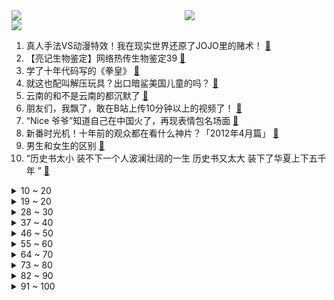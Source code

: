 <div >
	<a style="float:left;width:55%;" href = "https://github.com/anuraghazra/github-readme-stats">
	 <img src = "https://github-readme-stats.vercel.app/api?username=iuuuuuaena&theme=buefy&show_icons=true"/>
	</a>
	<a  style="float:right;width:45%" href = "https://github.com/anuraghazra/github-readme-stats">
	 <img  src="https://github-readme-stats.vercel.app/api/top-langs/?username=anuraghazra&layout=compact"/>
	</a>
	</div>

[![](https://img.shields.io/badge/jxd-@jxdgogogo.xyz-yellowgreen.svg)](https://www.jxdgogogo.xyz)<br>
1. 真人手法VS动漫特效！我在现实世界还原了JOJO里的赌术！ [:link:](//www.bilibili.com/video/BV1bt4y1x7Wk) <br>
2. 【亮记生物鉴定】网络热传生物鉴定39 [:link:](//www.bilibili.com/video/BV1Av4y1N7bZ) <br>
3. 学了十年代码写的《拳皇》 [:link:](//www.bilibili.com/video/BV1ea411J7k9) <br>
4. 就这也配叫解压玩具？出口暗鲨美国儿童的吗？ [:link:](//www.bilibili.com/video/BV1aT4y167Pj) <br>
5. 云南的和不是云南的都沉默了 [:link:](//www.bilibili.com/video/BV1Tr4y1b7VN) <br>
6. 朋友们，我飘了，敢在B站上传10分钟以上的视频了！ [:link:](//www.bilibili.com/video/BV1aB4y1y7u5) <br>
7. “Nice 爷爷”知道自己在中国火了，再现表情包名场面 [:link:](//www.bilibili.com/video/BV1EZ4y187h7) <br>
8. 新番时光机！十年前的观众都在看什么神片？「2012年4月篇」 [:link:](//www.bilibili.com/video/BV1mR4y1A7Ey) <br>
9. 男生和女生的区别 [:link:](//www.bilibili.com/video/BV1CY4y1r78M) <br>
10. “历史书太小 装不下一个人波澜壮阔的一生   历史书又太大 装下了华夏上下五千年 ” [:link:](//www.bilibili.com/video/BV1oT4y1671T) <br>
<details>
<summary>10 ~ 20</summary>

11. 决斗必须要有铁的意志和钢的强韧【水无月菌】 [:link:](//www.bilibili.com/video/BV1wZ4y187PQ) <br>
12. 这玩意要是不简单，把我的头拧掉！！！ [:link:](//www.bilibili.com/video/BV1vT4y1B78b) <br>
13. 当FBI看了你的浏览器记录.... [:link:](//www.bilibili.com/video/BV17u41167Kb) <br>
14. LOL祖传古法电疗套路！对手：我满血啊！满血！【有点骚东西】 [:link:](//www.bilibili.com/video/BV1su41167gd) <br>
15. 500万粉，我却失业了 [:link:](//www.bilibili.com/video/BV1tF41177TX) <br>
16. 【特战荣耀、且试天下、重生之门】为何争议这么大？ [:link:](//www.bilibili.com/video/BV1CS4y1b7qW) <br>
17. 重庆街头“小火锅”，深夜肉食炸弹，一锅能干3碗饭… [:link:](//www.bilibili.com/video/BV1tB4y1y7VX) <br>
18. 什么书价值两吨黄金？【小约翰】 [:link:](//www.bilibili.com/video/BV1vY4y147Nk) <br>
19. 上海up主现状...... [:link:](//www.bilibili.com/video/BV1jA4y1f7SK) <br>
</details>
<details>
<summary>19 ~ 20</summary>

20. 沉浸体验20岁死了两个丈夫的生活 [:link:](//www.bilibili.com/video/BV1p541197HW) <br>
21. 现场见证 "G6汤神" 时隔三年！成功晋级西决！灰熊再见！ [:link:](//www.bilibili.com/video/BV1Gv4y1N7e1) <br>
22. 低成本口碑佳作《毛骗》正式登陆B站，S1E01 梦开始的地方！（防骗！反诈！） [:link:](//www.bilibili.com/video/BV1TR4y1A7E8) <br>
23. 当 代 网 文 现 状 [:link:](//www.bilibili.com/video/BV1ou411z76K) <br>
24. 你了不起！你ping高！ [:link:](//www.bilibili.com/video/BV1Rv4y1P7NC) <br>
25. “兄弟？买挂吗！！”【BUG快乐阴人流#6】 [:link:](//www.bilibili.com/video/BV1hR4y1c778) <br>
26. 你好，我叫卡塔琳娜【原神】 [:link:](//www.bilibili.com/video/BV1iL4y1F76m) <br>
27. 天气有点热，回家不做饭了，买点丸子吃。 [:link:](//www.bilibili.com/video/BV1PY4y1t7oT) <br>
28. 鳄口夺刀！我把炎柱存活if线做出来了！！ [:link:](//www.bilibili.com/video/BV1ut4y1x7X4) <br>
</details>
<details>
<summary>28 ~ 30</summary>

29. 我欺骗了所有人 [:link:](//www.bilibili.com/video/BV1GF411L7PR) <br>
30. 白嫖党的硬币保不住了？自制「隐形人」短片，用特效夺走你的硬币 [:link:](//www.bilibili.com/video/BV1GS4y1b7n7) <br>
31. 【连续洗30天冷水澡】我的身体发生了什么变化? [:link:](//www.bilibili.com/video/BV1F5411R7jb) <br>
32. 教父（半自动吉他版） [:link:](//www.bilibili.com/video/BV1D541197Jt) <br>
33. 带大家分辨小羊 [:link:](//www.bilibili.com/video/BV1CT4y1B7cN) <br>
34. 小潮tEam的美食盲盒 [:link:](//www.bilibili.com/video/BV1JL4y1F7Xr) <br>
35. 李逵上线！宋江题反诗！敢笑黄巢不丈夫！《水浒传》P21 [:link:](//www.bilibili.com/video/BV1cu41167Sh) <br>
36. 《明日方舟》危机合约新赛季「渊默行动」宣传PV [:link:](//www.bilibili.com/video/BV1vZ4y1a7Be) <br>
37. 《 卷 死 自 己 》 [:link:](//www.bilibili.com/video/BV1At4y1x7n9) <br>
</details>
<details>
<summary>37 ~ 40</summary>

38. 华 妃 之 怒 [:link:](//www.bilibili.com/video/BV1M34y1h7ks) <br>
39. 假如我被全网封杀 我还能靠什么挣钱 [:link:](//www.bilibili.com/video/BV1CF41177Js) <br>
40. 有的猫生来就注定是主角 [:link:](//www.bilibili.com/video/BV1AT4y1z7sk) <br>
41. 【医学奇迹】课本外的“精彩片段”，比你想象的更离谱。 [:link:](//www.bilibili.com/video/BV1zU4y1m75o) <br>
42. 2022英雄联盟MSI季中饭堂夜 [:link:](//www.bilibili.com/video/BV1HB4y1y7qq) <br>
43. 挑战喝可乐不打嗝 [:link:](//www.bilibili.com/video/BV1HF41177yR) <br>
44. 当给我家狗子穿上我的衣服.. [:link:](//www.bilibili.com/video/BV1B54y1f7Zq) <br>
45. 部分中国家长有多愚昧？ [:link:](//www.bilibili.com/video/BV14T4y1B7qb) <br>
46. 【Luca Kaneshiro Cover】マフィア (Mafia)  wotaku [:link:](//www.bilibili.com/video/BV16U4y1m7YM) <br>
</details>
<details>
<summary>46 ~ 50</summary>

47. 千万不要把女朋友当成兄弟！！否则... [:link:](//www.bilibili.com/video/BV1uA4y1f7ZY) <br>
48. 你这钱有问题啊 [:link:](//www.bilibili.com/video/BV14Z4y187JD) <br>
49. “请把我埋在，埋在那地理” [:link:](//www.bilibili.com/video/BV1CF41177Tg) <br>
50. 《绝区零》首曝PV | 世界全剧终，欢迎来到新艾利都！ [:link:](//www.bilibili.com/video/BV1xT4y1B7gg) <br>
51. 我们已经习惯从网上买来一些玩具这件事了... [:link:](//www.bilibili.com/video/BV1m541197Wq) <br>
52. 我从未见过如此之滑之人 [:link:](//www.bilibili.com/video/BV1hU4y1m7wn) <br>
53. Start Dash！！ [:link:](//www.bilibili.com/video/BV1xA4y1f7Q2) <br>
54. 住手吧大雄！这根本不是毽子操！ [:link:](//www.bilibili.com/video/BV17F4117776) <br>
55. 大爷说这幅最好看，说这是画了两个小年轻在处对象哈哈 [:link:](//www.bilibili.com/video/BV1zB4y1y7Sf) <br>
</details>
<details>
<summary>55 ~ 60</summary>

56. 救命！这是70多年前，歌舞剧的穿着打扮？顶级视觉盛宴！！ [:link:](//www.bilibili.com/video/BV1Wu411677Q) <br>
57. 这熟练度，老大学生了 [:link:](//www.bilibili.com/video/BV1PT4y1z7go) <br>
58. 我唱《爱情转移》她唱《富士山下》各唱各的？耳机听有惊喜 [:link:](//www.bilibili.com/video/BV1u54y1Z7Wg) <br>
59. 为了体验下在太空里那种失重旋转的感觉自己做了辆失重离心车 [:link:](//www.bilibili.com/video/BV1pU4y1S73k) <br>
60. 【刘谦魔术课】不认识这人，不要说你懂魔术 [:link:](//www.bilibili.com/video/BV1FB4y117Ef) <br>
61. 哪一步出错了 [:link:](//www.bilibili.com/video/BV1eU4y1m7Af) <br>
62. 驴皮真的太臭了，洗了一天，做出来的阿胶吃得放心！ [:link:](//www.bilibili.com/video/BV1RR4y1A7kT) <br>
63. 1块钱就能做好的蔬菜拌面，没钱也可以好好吃饭！ [:link:](//www.bilibili.com/video/BV1fv4y1P7MP) <br>
64. 澳洲保安吐槽：为啥你们中国人吃啥都那么年轻！而我要靠健身！ [:link:](//www.bilibili.com/video/BV1At4y1x7M1) <br>
</details>
<details>
<summary>64 ~ 70</summary>

65. 这么夺目的风韵！丰满的人设！居然只是女二！ [:link:](//www.bilibili.com/video/BV1FY4y1k7Aq) <br>
66. 第一次去绵羊料理家，我竟然送她这个..... [:link:](//www.bilibili.com/video/BV143411A7zM) <br>
67. 厨师长教你：“小炒五花肉”的家常做法，简单易学，下饭一绝 [:link:](//www.bilibili.com/video/BV1o34y1h7PK) <br>
68. 离谱！谁能想到风情万种top级别的角色是个稚气未脱的学生塑造的。当年张艺谋用了整整两年才打造出的玉墨… [:link:](//www.bilibili.com/video/BV11T4y1B7pD) <br>
69. 楪祈在浴室生唱罪恶王冠ED | Departures~あなたにおくるアイの歌~【COS翻唱】【鹿火】 [:link:](//www.bilibili.com/video/BV123411N7Tn) <br>
70. 紫貂：据说这样拍照显得脸小…… [:link:](//www.bilibili.com/video/BV1VU4y1m7gS) <br>
71. 【STN快报第六季31-居家版】听了索尼的建议，我差点变成单亲家庭 [:link:](//www.bilibili.com/video/BV1Tt4y1x7Lh) <br>
72. 普通宅男，怎么一生气，就写出三本物理书，成为物理之神？！ [:link:](//www.bilibili.com/video/BV1st4y1x76K) <br>
73. 离谱！跟女友玩恐怖密室...中途打扮成NPC冲到她面前！她竟然是这个反应... [:link:](//www.bilibili.com/video/BV17v4y1N7xN) <br>
</details>
<details>
<summary>73 ~ 80</summary>

74. 结婚两年后，家变成了这样…… [:link:](//www.bilibili.com/video/BV1AR4y1P7d3) <br>
75. 我 是 日 本 的 [:link:](//www.bilibili.com/video/BV1wY4y1k7nq) <br>
76. 没有人是完美的 [:link:](//www.bilibili.com/video/BV15U4y1m7dh) <br>
77. 骑行阿里中线，路遇广西摩旅骑友，给我找了一个五星级废弃房 [:link:](//www.bilibili.com/video/BV1Wa411J7vn) <br>
78. 考察学校超市“上流”雪糕 [:link:](//www.bilibili.com/video/BV1xZ4y187Cg) <br>
79. 《我奶也可以成为国际超模之BV葆蝶家》 [:link:](//www.bilibili.com/video/BV1r541197CT) <br>
80. 自制辣条，失败就像喝水一样简单 [:link:](//www.bilibili.com/video/BV1WZ4y1a7Gp) <br>
81. 这已经不是怀不怀孕的问题了 [:link:](//www.bilibili.com/video/BV1FY411w7Zo) <br>
82. 布洛芬，是怎么拯救你的？ [:link:](//www.bilibili.com/video/BV1Hv4y1N7S3) <br>
</details>
<details>
<summary>82 ~ 90</summary>

83. 提高表达能力的方法 [:link:](//www.bilibili.com/video/BV1jY411w73J) <br>
84. 刚和总统握完手就被反对党罚到破产，美国梦如何成为美国人的噩梦 [:link:](//www.bilibili.com/video/BV11B4y1y7wR) <br>
85. 【鬼谷闲谈】地衣：死生契阔 与子成说 [:link:](//www.bilibili.com/video/BV1c5411R7hd) <br>
86. 杀一条巨大裸胸鳝，非常凶猛一口能咬断手臂，堪称海洋里的恶霸 [:link:](//www.bilibili.com/video/BV1D54y1f7eQ) <br>
87. 《阴阳师》高天原篇·神堕八岐大蛇CG | 邪神重归（CV：夏磊） [:link:](//www.bilibili.com/video/BV1WZ4y1a7pX) <br>
88. 其实还是多加几帧的好，可惜我惜命 [:link:](//www.bilibili.com/video/BV1qt4y1x7LJ) <br>
89. 【男孩穿吉利服 躺草地想伪装，不料被大家发现围观拍照】 [:link:](//www.bilibili.com/video/BV11F411j7NS) <br>
90. 爸爸我们真的是吃这个的吗 [:link:](//www.bilibili.com/video/BV1ha411J7aK) <br>
91. 上海up终于出门啦！！ [:link:](//www.bilibili.com/video/BV1B34y1h7EV) <br>
</details>
<details>
<summary>91 ~ 100</summary>

92. 知网涉嫌垄断被立案调查 [:link:](//www.bilibili.com/video/BV1qF411779k) <br>
93. 今 天 我 当 男 妈 妈 了 [:link:](//www.bilibili.com/video/BV1HB4y1y7aq) <br>
94. 有两下子，但只有两下子 [:link:](//www.bilibili.com/video/BV1JZ4y1a7JY) <br>
95. 闺蜜能让男友变更强！ [:link:](//www.bilibili.com/video/BV1dS4y1b7Td) <br>
96. 那些怀疑生活故意与我作对的时刻 [:link:](//www.bilibili.com/video/BV1dT4y1B7d6) <br>
97. 当年看剧的感觉丝毫看不出来她是来监察工作的只是顺便拍个戏 [:link:](//www.bilibili.com/video/BV1a5411976X) <br>
98. 【散人】千王之王！从零开始的老千生涯 [:link:](//www.bilibili.com/video/BV1Yv4y1N71n) <br>
99. 旅游途中我想玩，但女友只顾吃吃吃，结果… [:link:](//www.bilibili.com/video/BV1AA4y1D7NY) <br>
100. 【电竞星快报】M S I  此战重开？别重开了...输了又输不难受吗...（第四季17期） [:link:](//www.bilibili.com/video/BV1TS4y187oM) <br>
</details>
